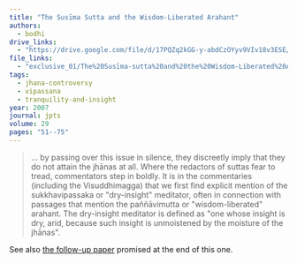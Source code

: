 ```yaml
---
title: "The Susīma Sutta and the Wisdom-Liberated Arahant"
authors:
  - bodhi
drive_links:
  - "https://drive.google.com/file/d/17PQZq2kGG-y-abdCzOYyv9VIv18v3ESE/view?usp=drivesdk"
file_links:
  - "exclusive_01/The%20Susīma-sutta%20and%20the%20Wisdom-Liberated%20Arahant%20-%20Bhikkhu%20Bodhi.pdf"
tags:
  - jhana-controversy
  - vipassana
  - tranquility-and-insight
year: 2007
journal: jpts
volume: 29
pages: "51--75"
---
```


> … by passing over this issue in silence, they discreetly imply that they do not attain the jhānas at all.
> Where the redactors of suttas fear to tread, commentators step in boldly. It is in the commentaries (including the Visuddhimagga) that we first find explicit mention of the sukkhavipassaka or "dry-insight" meditator, often in connection with passages that mention the paññāvimutta or "wisdom-liberated" arahant. The dry-insight meditator is defined as "one whose insight is dry, arid, because such insight is unmoistened by the moisture of the jhānas".

See also [the follow-up paper](/content/articles/susimas-conversation_bodhi) promised at the end of this one.
